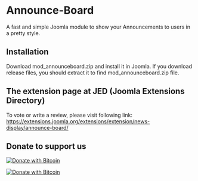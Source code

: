 # Announce-Board
A fast and simple Joomla module to show your Announcements to users in a pretty style.

## Installation
Download mod_announceboard.zip and install it in Joomla. If you download release files, you should extract it to find mod_announceboard.zip file.                         

## The extension page at JED (Joomla Extensions Directory)                           
               
To vote or write a review, please visit following link:               
https://extensions.joomla.org/extensions/extension/news-display/announce-board/

## Donate to support us                                                 
                                                                   
[![Donate with Bitcoin](https://en.cryptobadges.io/badge/small/16f1DStB3YG3R4BMTa1zGYRxN9i7FAqtUX)](https://en.cryptobadges.io/donate/16f1DStB3YG3R4BMTa1zGYRxN9i7FAqtUX)
                                                   
  [![Donate with Bitcoin](https://en.cryptobadges.io/badge/big/16f1DStB3YG3R4BMTa1zGYRxN9i7FAqtUX)](https://en.cryptobadges.io/donate/16f1DStB3YG3R4BMTa1zGYRxN9i7FAqtUX)
                                            


